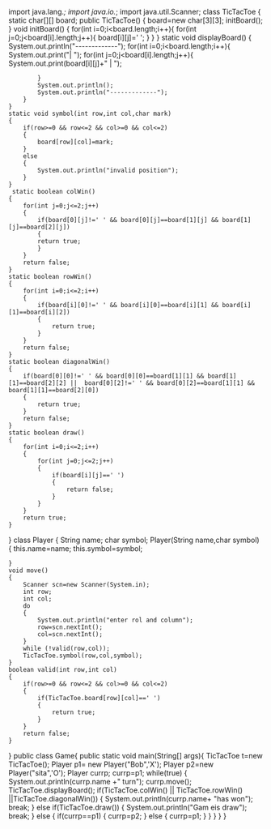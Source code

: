 import java.lang.*;
import java.io.*;
import java.util.Scanner;
class TicTacToe {
   static char[][] board;
    public TicTacToe()
    {
        board=new char[3][3];
        initBoard();
    }
    void initBoard()
    {
        for(int i=0;i<board.length;i++){
            for(int j=0;j<board[i].length;j++){
                board[i][j]=' ';
            }
        }
    }
    static void displayBoard()
    {
        System.out.println("-------------");
        for(int i=0;i<board.length;i++){
            System.out.print("| ");
            for(int j=0;j<board[i].length;j++){
                System.out.print(board[i][j]+" | ");
               
            }
            System.out.println();
            System.out.println("-------------");
        }
    }
	static void symbol(int row,int col,char mark)
	{
		if(row>=0 && row<=2 && col>=0 && col<=2)
		{
			board[row][col]=mark;
		}
		else
		{
			System.out.println("invalid position");
		}
	}
	 static boolean colWin()
	{
		for(int j=0;j<=2;j++)
		{
			if(board[0][j]!=' ' && board[0][j]==board[1][j] && board[1][j]==board[2][j])
			{
			return true;
			}
		}
		return false;
	}
	static boolean rowWin()
	{
		for(int i=0;i<=2;i++)
		{
			if(board[i][0]!=' ' && board[i][0]==board[i][1] && board[i][1]==board[i][2])
			{
				return true;
			}
		}
		return false;
	}
	static boolean diagonalWin()
	{
		if(board[0][0]!=' ' && board[0][0]==board[1][1] && board[1][1]==board[2][2] ||  board[0][2]!=' ' && board[0][2]==board[1][1] && board[1][1]==board[2][0])
		{
			return true;
		}
		return false;
	}
	static boolean draw()
	{
		for(int i=0;i<=2;i++)
		{
			for(int j=0;j<=2;j++)
			{
				if(board[i][j]==' ')
				{
					return false;
				}
			}
		}
		return true;
	}

}
class Player
{
	String name;
	char symbol;
	Player(String name,char symbol)
	{
		this.name=name;
		this.symbol=symbol;

	}
	void move()
	{
		Scanner scn=new Scanner(System.in);
		int row;
		int col;
		do
		{
			System.out.println("enter rol and column");
			row=scn.nextInt();
			col=scn.nextInt();
		}
		while (!valid(row,col));
		TicTacToe.symbol(row,col,symbol);
	}
	boolean valid(int row,int col)
	{
		if(row>=0 && row<=2 && col>=0 && col<=2)
		{
			if(TicTacToe.board[row][col]==' ')
			{
				return true;
			}
		}
		return false;
	}

}
public class Game{
    public static void main(String[] args){
		TicTacToe t=new TicTacToe();
      Player p1= new Player("Bob",'X');
	  Player p2=new Player("sita",'O');
	  Player currp;
	  currp=p1;
	  while(true)
		{
		  System.out.println(currp.name  +" turn");
	      currp.move();
		  TicTacToe.displayBoard();
	      if(TicTacToe.colWin() || TicTacToe.rowWin() ||TicTacToe.diagonalWin())
		  {
		      System.out.println(currp.name+ "has won");
			  break;
		  }
		 else if(TicTacToe.draw())
			{
			 System.out.println("Gam eis draw");
			 break;
			}
	     else
		 {
			 if(currp==p1)
			 {
				 currp=p2;
			 }
			 else
			 {
				 currp=p1;
			 }
		  }
		}
    }
}
